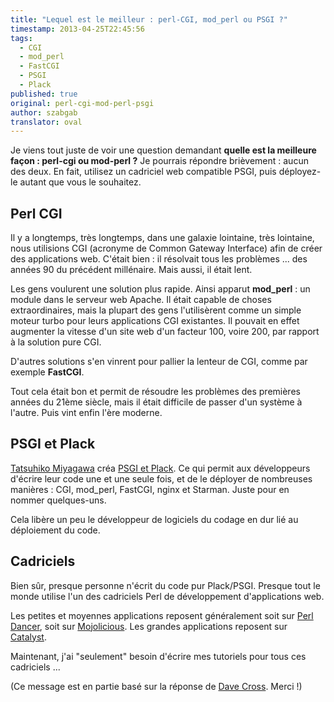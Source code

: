 ```yaml
---
title: "Lequel est le meilleur : perl-CGI, mod_perl ou PSGI ?"
timestamp: 2013-04-25T22:45:56
tags:
  - CGI
  - mod_perl
  - FastCGI
  - PSGI
  - Plack
published: true
original: perl-cgi-mod-perl-psgi
author: szabgab
translator: oval
---
```



Je viens tout juste de voir une question demandant <b>quelle est la meilleure façon : perl-cgi ou mod-perl ?</b>
Je pourrais répondre brièvement : aucun des deux. En fait, utilisez un cadriciel web compatible PSGI, puis déployez-le autant que vous le souhaitez.


## Perl CGI

Il y a longtemps, très longtemps, dans une galaxie lointaine, très lointaine, nous utilisions CGI (acronyme de Common Gateway Interface) afin de créer des applications web. C'était bien : il résolvait tous les problèmes ... des années 90 du précédent millénaire. Mais aussi, il était lent.

Les gens voulurent une solution plus rapide. Ainsi apparut <b>mod_perl</b> : un module dans le serveur web Apache. Il était capable de choses extraordinaires, mais la plupart des gens l'utilisèrent comme un simple moteur turbo pour leurs applications CGI existantes. Il pouvait en effet augmenter la vitesse d'un site web d'un facteur 100, voire 200, par rapport à la solution pure CGI.

D'autres solutions s'en vinrent pour pallier la lenteur de CGI, comme par exemple <b>FastCGI</b>.

Tout cela était bon et permit de résoudre les problèmes des premières années du 21ème siècle, mais il était difficile de passer d'un système à l'autre.
Puis vint enfin l'ère moderne.

## PSGI et Plack

[Tatsuhiko Miyagawa](http://bulknews.typepad.com/) créa <a href="http://plackperl.org/">PSGI et
Plack</a>. Ce qui permit aux développeurs d'écrire leur code une et une seule fois, et de le déployer de nombreuses manières : CGI, mod_perl, FastCGI, nginx et Starman. Juste pour en nommer quelques-uns.

Cela libère un peu le développeur de logiciels du codage en dur lié au déploiement du code.

## Cadriciels

Bien sûr, presque personne n'écrit du code pur Plack/PSGI. Presque tout le monde utilise l'un des cadriciels Perl de développement d'applications web.

Les petites et moyennes applications reposent généralement soit sur [Perl Dancer](http://perldancer.org/),
soit sur [Mojolicious](http://mojolicious.org/). Les grandes applications reposent sur [Catalyst](http://www.catalystframework.org/).

Maintenant, j'ai "seulement" besoin d'écrire mes tutoriels pour tous ces cadriciels ...

(Ce message est en partie basé sur la réponse de [Dave Cross](http://perlhacks.com/). Merci !)
